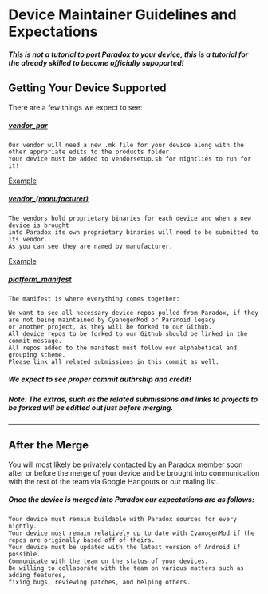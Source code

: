 # Device Maintainer Guidelines and Expectations

##### This is not a tutorial to port Paradox to your device, this is a tutorial for the already skilled to become officially supoported!

Getting Your Device Supported
---

There are a few things we expect to see:

##### [vendor_par](https://github.com/PAradox/vendor_par)
```
Our vendor will need a new .mk file for your device along with the other apprpriate edits to the products folder.
Your device must be added to vendorsetup.sh for nightlies to run for it!
```
[Example](https://github.com/Team-PAradox/android_vendor_par/commit/55812d5ff869c625a492de863968a829653f0714)

##### [vendor_(manufacturer)](https://github.com/Team-PAradox?query=vendor_)
```
The vendors hold proprietary binaries for each device and when a new device is brought
into Paradox its own proprietary binaries will need to be submitted to its vendor.
As you can see they are named by manufacturer.
```
[Example](https://github.com/Team-PAradox/proprietary_vendor_motorola)

##### [platform_manifest](https://github.com/Team-PAradox/manifest.git)
```
The manifest is where everything comes together:

We want to see all necessary device repos pulled from Paradox, if they are not being maintained by CyanogenMod or Paranoid legacy
or another project, as they will be forked to our Github.
All device repos to be forked to our Github should be linked in the commit message.
All repos added to the manifest must follow our alphabetical and grouping scheme.
Please link all related submissions in this commit as well.
```

##### *We expect to see proper commit authrship and credit*!

##### Note: The extras, such as the related submissions and links to projects to be forked will be editted out just before merging.

***

After the Merge
---

You will most likely be privately contacted by an Paradox member soon after or before
the merge of your device and be brought into communication with the rest of the
team via Google Hangouts or our maling list.

##### Once the device is merged into Paradox our expectations are as follows:

```
Your device must remain buildable with Paradox sources for every nightly.
Your device must remain relatively up to date with CyanogenMod if the repos are originally based off of theirs.
Your device must be updated with the latest version of Android if possible.
Communicate with the team on the status of your devices.
Be willing to collaborate with the team on various matters such as adding features,
fixing bugs, reviewing patches, and helping others.
```
